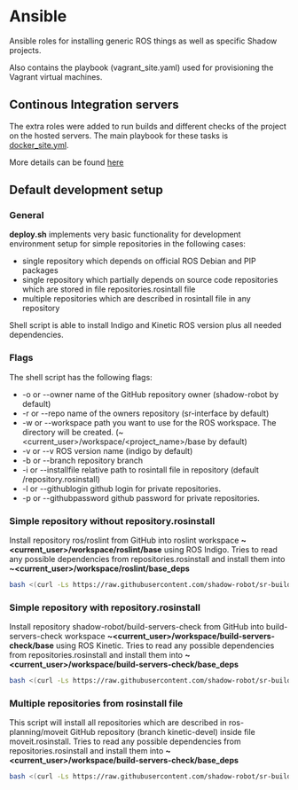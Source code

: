 # Ansible

Ansible roles for installing generic ROS things as well as specific Shadow projects.

Also contains the playbook (vagrant_site.yaml) used for provisioning the Vagrant virtual machines.

## Continous Integration servers 
The extra roles were added to run builds and different checks of the project on the hosted servers.
The main playbook for these tasks is [docker_site.yml](./docker_site.yml).

More details can be found [here](roles/ci/doc/README.md)

## Default development setup

### General

**deploy.sh** implements very basic functionality for development environment setup for simple repositories in the following cases:

  * single repository which depends on official ROS Debian and PIP packages
  * single repository which partially depends on source code repositories which are stored in file repositories.rosintall file
  * multiple repositories which are described in rosintall file in any repository
  
Shell script is able to install Indigo and Kinetic ROS version plus all needed dependencies.

### Flags

The shell script has the following flags:

  * -o or --owner name of the GitHub repository owner (shadow-robot by default)
  * -r or --repo name of the owners repository (sr-interface by default)
  * -w or --workspace path you want to use for the ROS workspace. The directory will be created. (~<current_user>/workspace/<project_name>/base by default)
  * -v or --v ROS version name (indigo by default)
  * -b or --branch repository branch
  * -i or --installfile relative path to rosintall file in repository (default /repository.rosinstall)
  * -l or --githublogin github login for private repositories.
  * -p or --githubpassword github password for private repositories.

### Simple repository without repository.rosinstall

Install repository ros/roslint from GitHub into roslint workspace **~<current_user>/workspace/roslint/base** using ROS Indigo.
Tries to read any possible dependencies from repositories.rosinstall and install them into **~<current_user>/workspace/roslint/base_deps**

```bash
bash <(curl -Ls https://raw.githubusercontent.com/shadow-robot/sr-build-tools/master/ansible/deploy.sh) -o ros -r roslint -v indigo
```

### Simple repository with repository.rosinstall

Install repository shadow-robot/build-servers-check from GitHub into build-servers-check workspace **~<current_user>/workspace/build-servers-check/base** using ROS Kinetic.
Tries to read any possible dependencies from repositories.rosinstall and install them into **~<current_user>/workspace/build-servers-check/base_deps**

```bash
bash <(curl -Ls https://raw.githubusercontent.com/shadow-robot/sr-build-tools/master/ansible/deploy.sh) -r "build-servers-check" -b "kinetic-devel" -v kinetic
```

### Multiple repositories from rosinstall file

This script will install all repositories which are described in ros-planning/moveit GitHub repository (branch kinetic-devel) inside file moveit.rosinstall.
Tries to read any possible dependencies from repositories.rosinstall and install them into **~<current_user>/workspace/build-servers-check/base_deps**

```bash
bash <(curl -Ls https://raw.githubusercontent.com/shadow-robot/sr-build-tools/master/ansible/deploy.sh) -o "ros-planning" -r moveit -b "kinetic-devel" -i moveit.rosinstall -v kinetic 
```
